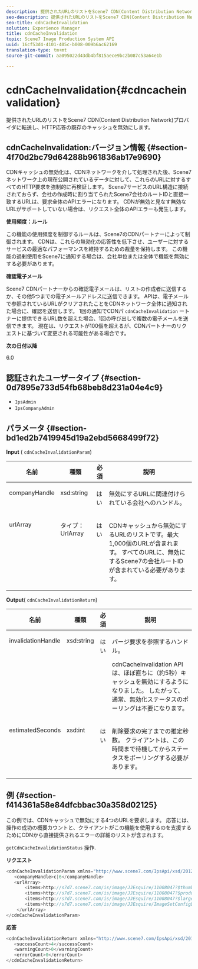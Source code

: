 ```yaml
---
description: 提供されたURLのリストをScene7 CDN(Content Distribution Network)プロバイダに転送し、HTTP応答の既存のキャッシュを無効にします。
seo-description: 提供されたURLのリストをScene7 CDN(Content Distribution Network)プロバイダに転送し、HTTP応答の既存のキャッシュを無効にします。
seo-title: cdnCacheInvalidation
solution: Experience Manager
title: cdnCacheInvalidation
topic: Scene7 Image Production System API
uuid: 16cf53d4-4101-405c-b008-009b6ac62169
translation-type: tm+mt
source-git-commit: aa095022d43db4bf815aece9bc2b087c53a64e1b

---
```



# cdnCacheInvalidation{#cdncacheinvalidation}

提供されたURLのリストをScene7 CDN(Content Distribution Network)プロバイダに転送し、HTTP応答の既存のキャッシュを無効にします。

## cdnCacheInvalidation:バージョン情報 {#section-4f70d2bc79d64288b961836ab17e9690}

CDNキャッシュの無効化は、CDNネットワークを介して処理された後、Scene7ネットワーク上の現在公開されているデータに対して、これらのURLに対するすべてのHTTP要求を強制的に再検証します。 Scene7サービスのURL構造に接続されておらず、会社の作成時に割り当てられたScene7会社のルートIDと直接一致するURLは、要求全体のAPIエラーになります。 CDNが無効と見なす無効なURLがサポートしていない場合は、リクエスト全体のAPIエラーも発生します。

**使用頻度：ルール**

この機能の使用頻度を制御するルールは、Scene7のCDNパートナーによって制御されます。 CDNは、これらの無効化の応答性を低下させ、ユーザーに対するサービスの最適なパフォーマンスを維持するための裁量を保持します。 この機能の過剰使用をScene7に通知する場合は、会社単位または全体で機能を無効にする必要があります。

**確認電子メール**

Scene7 CDNパートナーからの確認電子メールは、リストの作成者に送信するか、その他5つまでの電子メールアドレスに送信できます。 APIは、電子メールで参照されているURLがクリアされたことをCDNネットワーク全体に通知された場合に、確認を送信します。 1回の通知でCDNパ `cdnCacheInvalidation` ートナーに提供できるURL数を超えた場合、1回の呼び出しで複数の電子メールを送信できます。 現在は、リクエストが100個を超えるが、CDNパートナーのリクエストに基づいて変更される可能性がある場合です。

**次の日付以降**

6.0

## 認証されたユーザータイプ {#section-0d7895e733d54fb68beb8d231a04e4c9}

* `IpsAdmin`
* `IpsCompanyAdmin`

## パラメータ {#section-bd1ed2b7419945d19a2ebd5668499f72}

**Input** ( `cdnCacheInvalidationParam`)

<table id="table_EDD1875264C846BE951869D528A90D73"> 
 <thead> 
  <tr> 
   <th class="entry"> <b> 名前</b> </th> 
   <th class="entry"> <b> 種類</b> </th> 
   <th class="entry"> <b> 必須</b> </th> 
   <th class="entry"> <b> 説明</b> </th> 
  </tr> 
 </thead>
 <tbody> 
  <tr valign="top"> 
   <td> <p> <span class="codeph"> <span class="varname"> companyHandle</span></span> </p> </td> 
   <td> <p> <span class="codeph"> xsd:string</span> </p> </td> 
   <td> <p> はい </p> </td> 
   <td> <p> 無効にするURLに関連付けられている会社へのハンドル。 </p> </td> 
  </tr> 
  <tr valign="top"> 
   <td> <p> <span class="codeph"> <span class="varname"> urlArray</span></span> </p> </td> 
   <td> <p> <span class="codeph"> タイプ：UrlArray</span> </p> </td> 
   <td> <p> はい </p> </td> 
   <td> <p> CDNキャッシュから無効にするURLのリストです。最大1,000個のURLが含まれます。 すべてのURLに、無効にするScene7の会社ルートIDが含まれている必要があります。 </p> </td> 
  </tr> 
 </tbody> 
</table>

**Output**( `cdnCacheInvalidationReturn`)

<table id="table_1D947C1BF8864820AD7BA0CDC0F076F9"> 
 <thead> 
  <tr> 
   <th class="entry"> <b> 名前</b> </th> 
   <th class="entry"> <b> 種類</b> </th> 
   <th class="entry"> <b> 必須</b> </th> 
   <th class="entry"> <b> 説明</b> </th> 
  </tr> 
 </thead>
 <tbody> 
  <tr valign="top"> 
   <td colname="col1"> <p><span class="codeph"><span class="varname"> invalidationHandle</span></span> </p> </td> 
   <td colname="col2"> <p><span class="codeph"> xsd:string</span> </p> </td> 
   <td colname="col3"> <p>はい </p> </td> 
   <td colname="col4"> <p>パージ要求を参照するハンドル。 </p> <p>cdnCacheInvalidation <span class="codeph"></span> APIは、ほぼ直ちに（約5秒）キャッシュを無効にするようになりました。 したがって、通常、無効化ステータスのポーリングは不要になります。 </p> 
    <!--<p>The next three paragraphs were added as per CQDOC-13840 With the migration from Akamai v2 API's to fast purge, purging time is now approximately 5 seconds. You are no longer required to poll on the purge URL to find out the status of the purge request.</p>--> 
    <!--<p>The cache invalidation handle used to contained the company ID, the user account type used (small or large), and the purge url. With the release of 2019R1, <codeph>invalidationHandle</codeph> now contains just the company ID and the purge ID. </p>--> 
    <!--<p>Prior to 2019R1, two different Akamai users were being used for each geography (for example, <codeph>cdninvalidatesmallemea</codeph> and <codeph>cdninvalidatelargeemea</codeph>) to invalidate requests, depending on the number of URLs in each request. This functionality was done so that a small request was not blocked because of a large request. Now, with fast purge in 2019R1, the purge is nearly instantaneous, two users are no longer needed, and only one account is used. </p>--> </td> 
  </tr> 
  <tr valign="top"> 
   <td colname="col1"> <p><span class="codeph"><span class="varname"> estimatedSeconds</span></span> </p> </td> 
   <td colname="col2"> <p><span class="codeph"> xsd:int</span> </p> </td> 
   <td colname="col3"> <p>はい </p> </td> 
   <td colname="col4"> <p>削除要求の完了までの推定秒数。 クライアントは、この時間まで待機してからステータスをポーリングする必要があります。 </p> </td> 
  </tr> 
 </tbody> 
</table>

## 例 {#section-f414361a58e84dfcbbac30a358d02125}

この例では、CDNキャッシュで無効にする4つのURLを要求します。 応答には、操作の成功の概要カウントと、クライアントがこの機能を使用するのを支援するためにCDNから直接提供されるエラーの詳細のリストが含まれます。

`getCdnCacheInvalidationStatus` 操作.

**リクエスト**

```java
<cdnCacheInvalidationParam xmlns="http://www.scene7.com/IpsApi/xsd/2012-02-14">
   <companyHandle>c|6</companyHandle>
   <urlArray>
       <items>http://s7d7.scene7.com/is/image/JJEsquire/11008047?$thumbnail$</items>
       <items>http://s7d7.scene7.com/is/image/JJEsquire/11008047?$product$</items>
       <items>http://s7d7.scene7.com/is/image/JJEsquire/11008047?$large$</items>
       <items>http://s7d7.scene7.com/is/image/JJEsquire/ImageSetConfigDefaults?req=userdata</items>
    </urlArray>
</cdnCacheInvalidationParam>
```

**応答**

```java
<cdnCacheInvalidationReturn xmlns="http://www.scene7.com/IpsApi/xsd/2012-02-14">
   <successCount>4</successCount>
   <warningCount>0</warningCount>
   <errorCount>0</errorCount>
</cdnCacheInvalidationReturn>
```

